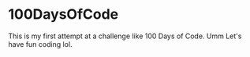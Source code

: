 # 100DaysOfCode
This is my first attempt at a challenge like 100 Days of Code. Umm Let's have fun coding lol.
